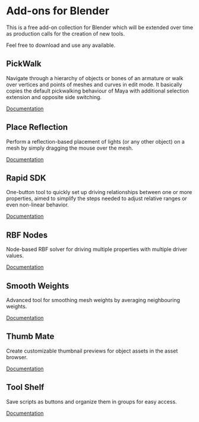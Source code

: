 # Add-ons for Blender

This is a free add-on collection for Blender which will be extended over time as production calls for the creation of new tools.

Feel free to download and use any available.

## PickWalk
Navigate through a hierarchy of objects or bones of an armature or walk over vertices and points of meshes and curves in edit mode.
It basically copies the default pickwalking behaviour of Maya with additional selection extension and opposite side switching.

[Documentation](https://github.com/IngoClemens/blender/wiki/PickWalk)

## Place Reflection
Perform a reflection-based placement of lights (or any other object) on a mesh by simply dragging the mouse over the mesh.

[Documentation](https://github.com/IngoClemens/blender/wiki/Place-Reflection)

## Rapid SDK
One-button tool to quickly set up driving relationships between one or more properties, aimed to simplify the steps needed to adjust relative ranges or even non-linear behavior.

[Documentation](https://github.com/IngoClemens/blender/wiki/Rapid-SDK)

## RBF Nodes
Node-based RBF solver for driving multiple properties with multiple driver values.

[Documentation](https://github.com/IngoClemens/blender/wiki/RBF-Nodes)

## Smooth Weights
Advanced tool for smoothing mesh weights by averaging neighbouring weights.

[Documentation](https://github.com/IngoClemens/blender/wiki/Smooth-Weights)

## Thumb Mate
Create customizable thumbnail previews for object assets in the asset browser.

[Documentation](https://github.com/IngoClemens/blender/wiki/Thumb-Mate)

## Tool Shelf
Save scripts as buttons and organize them in groups for easy access.

[Documentation](https://github.com/IngoClemens/blender/wiki/Tool-Shelf)
